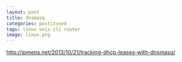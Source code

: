 ```yaml
---
layout: post
title: dnsmasq
categories: postitused
tags: linux unix cli ruuter
image: linux.png
---
```




http://jpmens.net/2013/10/21/tracking-dhcp-leases-with-dnsmasq/